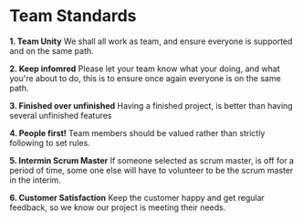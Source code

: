 # Team Standards
 
**1. Team Unity**
We shall all work as team, and ensure everyone is supported and on the same path.
 
**2. Keep infomred** 
Please let your team know what your doing, and what you're about to do, this is to ensure once again everyone is on the same path.
 
**3. Finished over unfinished**
Having a finished project, is better than having several unfinished features
 
**4. People first!** 
Team members should be valued rather than strictly following to set rules.
 
**5. Intermin Scrum Master** 
If someone selected as scrum master, is off for a period of time, some one else will have to volunteer to be the scrum master in the interim.
 
**6. Customer Satisfaction** 
Keep the customer happy and get regular feedback, so we know our project is meeting their needs.